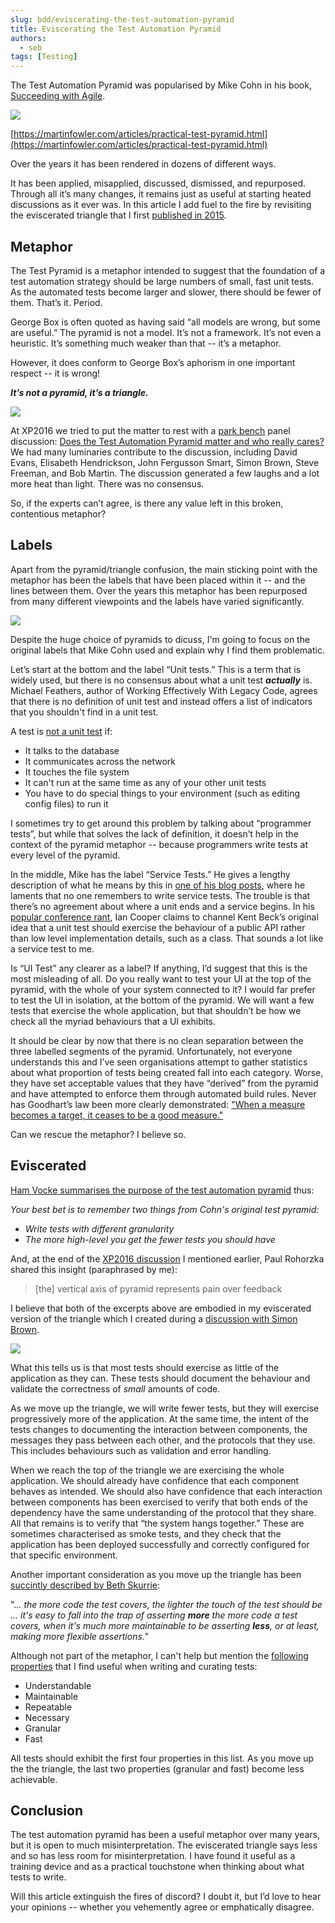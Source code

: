 ```yaml
---
slug: bdd/eviscerating-the-test-automation-pyramid
title: Eviscerating the Test Automation Pyramid
authors:
  - seb
tags: [Testing]
---
```


The Test Automation Pyramid was popularised by Mike Cohn in his book, [Succeeding with Agile](https://www.mountaingoatsoftware.com/books/succeeding-with-agile-software-development-using-scrum).

![](/img/blog/c0d086dc27c70d7641fa55b878e02213823f405a003a75682096eb9f4e6331b2.png)

[https://martinfowler.com/articles/practical-test-pyramid.html](https://martinfowler.com/articles/practical-test-pyramid.html)

Over the years it has been rendered in dozens of different ways.

It has been applied, misapplied, discussed, dismissed, and repurposed. Through all it’s many changes, it remains just as useful at starting heated discussions as it ever was. In this article I add fuel to the fire by revisiting the eviscerated triangle that I first [published in 2015](http://claysnow.co.uk/architectural-alignment-and-test-induced-design-damage-fallacy/).

<!-- truncate -->

## Metaphor

The Test Pyramid is a metaphor intended to suggest that the foundation of a test automation strategy should be large numbers of small, fast unit tests. As the automated tests become larger and slower, there should be fewer of them. That’s it. Period.

George Box is often quoted as having said “all models are wrong, but some are useful.” The pyramid is not a model. It’s not a framework. It’s not even a heuristic. It’s something much weaker than that -- it’s a metaphor.

However, it does conform to George Box’s aphorism in one important respect -- it is wrong!

**_It’s not a pyramid, it’s a triangle._**

[![](/img/blog/d340769c4959a08791f95e1779335d546e7cddb3cf6ef37113214583c7975dec.png)](http://favpng.com)

At XP2016 we tried to put the matter to rest with a [park bench](https://retromat.org/en/?id=41) panel discussion: [Does the Test Automation Pyramid matter and who really cares?](https://tobythetesterblog.wordpress.com/2016/05/26/xp2016-does-the-test-automation-pyramid-matter-and-who-really-cares-panel-discussion/) We had many luminaries contribute to the discussion, including David Evans, Elisabeth Hendrickson, John Fergusson Smart, Simon Brown, Steve Freeman, and Bob Martin. The discussion generated a few laughs and a lot more heat than light. There was no consensus.

So, if the experts can’t agree, is there any value left in this broken, contentious metaphor?

## Labels

Apart from the pyramid/triangle confusion, the main sticking point with the metaphor has been the labels that have been placed within it -- and the lines between them. Over the years this metaphor has been repurposed from many different viewpoints and the labels have varied significantly.

![](/img/blog/99627d70f1e471469162635dabda3c19f09dc4c77840059a1e76b2589bb57218.png)

Despite the huge choice of pyramids to dicuss, I'm going to focus on the original labels that Mike Cohn used and explain why I find them problematic.

Let’s start at the bottom and the label “Unit tests.” This is a term that is widely used, but there is no consensus about what a unit test **_actually_** is. Michael Feathers, author of Working Effectively With Legacy Code, agrees that there is no definition of unit test and instead offers a list of indicators that you shouldn't find in a unit test.

A test is [not a unit test](https://www.artima.com/weblogs/viewpost.jsp?thread=126923) if:

-   It talks to the database
-   It communicates across the network
-   It touches the file system
-   It can't run at the same time as any of your other unit tests
-   You have to do special things to your environment (such as editing config files) to run it

I sometimes try to get around this problem by talking about “programmer tests”, but while that solves the lack of definition, it doesn’t help in the context of the pyramid metaphor -- because programmers write tests at every level of the pyramid.

In the middle, Mike has the label “Service Tests.” He gives a lengthy description of what he means by this in [one of his blog posts](https://www.mountaingoatsoftware.com/blog/the-forgotten-layer-of-the-test-automation-pyramid), where he laments that no one remembers to write service tests. The trouble is that there’s no agreement about where a unit ends and a service begins. In his [popular conference rant](https://www.infoq.com/presentations/tdd-original/), Ian Cooper claims to channel Kent Beck’s original idea that a unit test should exercise the behaviour of a public API rather than low level implementation details, such as a class. That sounds a lot like a service test to me.

Is “UI Test” any clearer as a label? If anything, I’d suggest that this is the most misleading of all. Do you really want to test your UI at the top of the pyramid, with the whole of your system connected to it? I would far prefer to test the UI in isolation, at the bottom of the pyramid. We will want a few tests that exercise the whole application, but that shouldn’t be how we check all the myriad behaviours that a UI exhibits.

It should be clear by now that there is no clean separation between the three labelled segments of the pyramid. Unfortunately, not everyone understands this and I’ve seen organisations attempt to gather statistics about what proportion of tests being created fall into each category. Worse, they have set acceptable values that they have “derived” from the pyramid and have attempted to enforce them through automated build rules. Never has Goodhart’s law been more clearly demonstrated: ["When a measure becomes a target, it ceases to be a good measure."](https://en.wikipedia.org/wiki/Goodhart%27s_law)

Can we rescue the metaphor? I believe so.

## Eviscerated

[Ham Vocke summarises the purpose of the test automation pyramid](https://martinfowler.com/articles/practical-test-pyramid.html) thus:

_Your best bet is to remember two things from Cohn's original test pyramid:_

-   _Write tests with different granularity_
-   _The more high-level you get the fewer tests you should have_

And, at the end of the [XP2016 discussion](https://tobythetesterblog.wordpress.com/2016/05/26/xp2016-does-the-test-automation-pyramid-matter-and-who-really-cares-panel-discussion/) I mentioned earlier, Paul Rohorzka shared this insight (paraphrased by me):

> \[the] vertical axis of pyramid represents pain over feedback

I believe that both of the excerpts above are embodied in my eviscerated version of the triangle which I created during a [discussion with Simon Brown](http://claysnow.co.uk/architectural-alignment-and-test-induced-design-damage-fallacy/).

![](/img/blog/fc9024e12abb89080327fd2de4614b5c534c588d852e9ef17277c046c0d44ba5.png)

What this tells us is that most tests should exercise as little of the application as they can. These tests should document the behaviour and validate the correctness of _small_ amounts of code.  

As we move up the triangle, we will write fewer tests, but they will exercise progressively more of the application. At the same time, the intent of the tests changes to documenting the interaction between components, the messages they pass between each other, and the protocols that they use. This includes behaviours such as validation and error handling.

When we reach the top of the triangle we are exercising the whole application. We should already have confidence that each component behaves as intended. We should also have confidence that each interaction between components has been exercised to verify that both ends of the dependency have the same understanding of the protocol that they share. All that remains is to verify that “the system hangs together.” These are sometimes characterised as smoke tests, and they check that the application has been deployed successfully and correctly configured for that specific environment.

Another important consideration as you move up the triangle has been [succintly described by Beth Skurrie](https://www.linkedin.com/feed/update/urn:li:activity:6632583052277137408?commentUrn=urn%3Ali%3Acomment%3A%28activity%3A6632583052277137408%2C6633191266194681856%29):

"._.. the more code the test covers, the lighter the touch of the test should be ... it's easy to fall into the trap of asserting **more** the more code a test covers, when it's much more maintainable to be asserting **less**, or at least, making more flexible assertions._"

Although not part of the metaphor, I can't help but mention the [following properties](https://www.slideshare.net/sebrose/bad-test-good-test) that I find useful when writing and curating tests:

-   Understandable
-   Maintainable
-   Repeatable
-   Necessary
-   Granular
-   Fast

All tests should exhibit the first four properties in this list. As you move up the the triangle, the last two properties (granular and fast) become less achievable.

## Conclusion

The test automation pyramid has been a useful metaphor over many years, but it is open to much misinterpretation. The eviscerated triangle says less and so has less room for misinterpretation. I have found it useful as a training device and as a practical touchstone when thinking about what tests to write.

Will this article extinguish the fires of discord? I doubt it, but I’d love to hear your opinions -- whether you vehemently agree or emphatically disagree.

